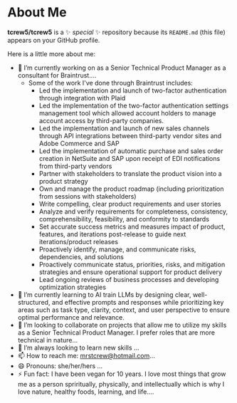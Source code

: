 # About Me


**tcrew5/tcrew5** is a ✨ _special_ ✨ repository because its `README.md` (this file) appears on your GitHub profile.

Here is a little more about me:

- 🔭 I’m currently working on as a Senior Technical Product Manager as a consultant for Braintrust....
  - Some of the work I've done through Braintrust includes:
    - Led the implementation and launch of two-factor authentication through integration with Plaid
    - Led the implementation of the two-factor authentication settings management tool which allowed account holders to manage account access by third-party companies.
    - Led the implementation and launch of new sales channels through API integrations between third-party vendor sites and Adobe Commerce and SAP
    - Led the implementation of automatic purchase and sales order creation in NetSuite and SAP upon receipt of EDI notifications from third-party vendors
    - Partner with stakeholders to translate the product vision into a product strategy
    - Own and manage the product roadmap (including prioritization from sessions with stakeholders)
    - Write compelling, clear product requirements and user stories
    - Analyze and verify requirements for completeness, consistency, comprehensibility, feasibility, and conformity to standards
    - Set accurate success metrics and measures impact of product, features, and iterations post-release to guide next iterations/product releases
    - Proactively identify, manage, and communicate risks, dependencies, and solutions
    - Proactively communicate status, priorities, risks, and mitigation strategies and ensure operational support for product delivery
    - Lead ongoing reviews of business processes and developing optimization strategies	
- 🌱 I’m currently learning to AI train LLMs by designing clear, well-structured, and effective prompts and responses while prioritizing key areas such as task type, clarity, context, and user perspective to ensure optimal performance and relevance.
- 👯 I’m looking to collaborate on projects that allow me to utilize my skills as a Senior Technical Product Manager.  I prefer roles that are more technical in nature...
- 🤔 I’m always looking to learn new skills ...
- 📫 How to reach me: mrstcrew@hotmail.com...
- 😄 Pronouns: she/her/hers ...
- ⚡ Fun fact: I have been vegan for 10 years.  I love most things that grow me as a person spriritually, physically, and intellectually which is why I love nature, healthy foods, learning, and life....

